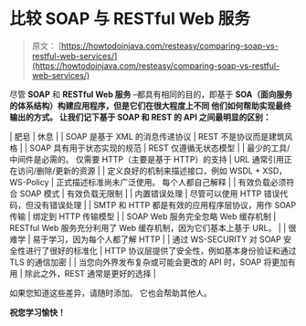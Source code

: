 # 比较 SOAP 与 RESTful Web 服务

> 原文： [https://howtodoinjava.com/resteasy/comparing-soap-vs-restful-web-services/](https://howtodoinjava.com/resteasy/comparing-soap-vs-restful-web-services/)

尽管 **SOAP** 和 **RESTful Web 服务** –都具有相同的目的，即基于 **SOA（面向服务的体系结构）**构建应用程序，但是它们在很大程度上不同 他们如何帮助实现最终输出的方式。 让我们记下基于 SOAP 和 REST 的 API 之间最明显的**区别：**

| 肥皂 | 休息 |
| SOAP 是基于 XML 的消息传递协议 | REST 不是协议而是建筑风格 |
| SOAP 具有用于状态实现的规范 | REST 仅遵循无状态模型 |
| 最少的工具/中间件是必需的。 仅需要 HTTP（主要是基于 HTTP）的支持 | URL 通常引用正在访问/删除/更新的资源 |
| 定义良好的机制来描述接口，例如 WSDL + XSD，WS-Policy | 正式描述标准尚未广泛使用。 每个人都自己解释 |
| 有效负载必须符合 SOAP 模式 | 有效负载无限制 |
| 内置错误处理 | 尽管可以使用 HTTP 错误代码，但没有错误处理 |
| SMTP 和 HTTP 都是有效的应用程序层协议，用作 SOAP 传输 | 绑定到 HTTP 传输模型 |
| SOAP Web 服务完全忽略 Web 缓存机制 | RESTful Web 服务充分利用了 Web 缓存机制，因为它们基本上基于 URL。 |
| 很难学 | 易于学习，因为每个人都了解 HTTP |
| 通过 WS-SECURITY 对 SOAP 安全性进行了很好的标准化 | HTTP 协议层提供了安全性，例如基本身份验证和通过 TLS 的通信加密 |
| 当您向外界发布复杂或可能会更改的 API 时，SOAP 将更加有用 | 除此之外，REST 通常是更好的选择 |

如果您知道这些差异，请随时添加。 它也会帮助其他人。

**祝您学习愉快！**